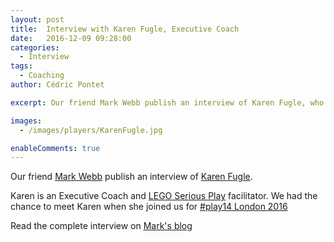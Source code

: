 ```yaml
---
layout: post
title:  Interview with Karen Fugle, Executive Coach
date:   2016-12-09 09:28:00
categories:
  - Interview
tags:
  - Coaching
author: Cédric Pontet

excerpt: Our friend Mark Webb publish an interview of Karen Fugle, who is an Executive Coach and LSP facilitator. 

images:
  - /images/players/KarenFugle.jpg

enableComments: true
---
```


Our friend [Mark Webb](https://www.linkedin.com/in/webby) publish an interview of [Karen Fugle](https://twitter.com/KarenFugle). 

Karen is an Executive Coach and [LEGO Serious Play](https://en.wikipedia.org/wiki/Lego_Serious_Play) facilitator. We had the chance to meet Karen when she joined us for [#play14 London 2016](/events/london/2016-09)

Read the complete interview on [Mark's blog](http://britesparx.com/interview-with-karen-fugle-executive-coach)